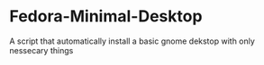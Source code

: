 # Fedora-Minimal-Desktop
A script that automatically install a basic gnome dekstop with only nessecary things
